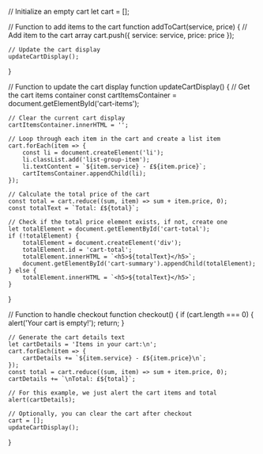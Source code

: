 // Initialize an empty cart
let cart = [];

// Function to add items to the cart
function addToCart(service, price) {
    // Add item to the cart array
    cart.push({ service: service, price: price });

    // Update the cart display
    updateCartDisplay();
}

// Function to update the cart display
function updateCartDisplay() {
    // Get the cart items container
    const cartItemsContainer = document.getElementById('cart-items');

    // Clear the current cart display
    cartItemsContainer.innerHTML = '';

    // Loop through each item in the cart and create a list item
    cart.forEach(item => {
        const li = document.createElement('li');
        li.classList.add('list-group-item');
        li.textContent = `${item.service} - £${item.price}`;
        cartItemsContainer.appendChild(li);
    });

    // Calculate the total price of the cart
    const total = cart.reduce((sum, item) => sum + item.price, 0);
    const totalText = `Total: £${total}`;

    // Check if the total price element exists, if not, create one
    let totalElement = document.getElementById('cart-total');
    if (!totalElement) {
        totalElement = document.createElement('div');
        totalElement.id = 'cart-total';
        totalElement.innerHTML = `<h5>${totalText}</h5>`;
        document.getElementById('cart-summary').appendChild(totalElement);
    } else {
        totalElement.innerHTML = `<h5>${totalText}</h5>`;
    }
}

// Function to handle checkout
function checkout() {
    if (cart.length === 0) {
        alert('Your cart is empty!');
        return;
    }

    // Generate the cart details text
    let cartDetails = 'Items in your cart:\n';
    cart.forEach(item => {
        cartDetails += `${item.service} - £${item.price}\n`;
    });
    const total = cart.reduce((sum, item) => sum + item.price, 0);
    cartDetails += `\nTotal: £${total}`;

    // For this example, we just alert the cart items and total
    alert(cartDetails);

    // Optionally, you can clear the cart after checkout
    cart = [];
    updateCartDisplay();
}
